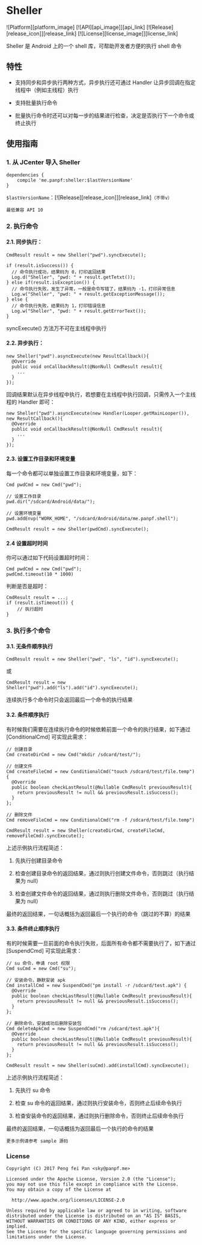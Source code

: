 # Sheller

![Platform][platform_image]
[![API][api_image]][api_link]
[![Release][release_icon]][release_link]
[![License][license_image]][license_link]

Sheller 是 Android 上的一个 shell 库，可帮助开发者方便的执行 shell 命令

## 特性

- 支持同步和异步执行两种方式，异步执行还可通过 Handler 让异步回调在指定线程中（例如主线程）执行

- 支持批量执行命令

- 批量执行命令时还可以对每一步的结果进行检查，决定是否执行下一个命令或终止执行

## 使用指南

### 1. 从 JCenter 导入 Sheller

```
dependencies {
    compile 'me.panpf:sheller:$lastVersionName'
}
```

`$lastVersionName`：[![Release][release_icon]][release_link]`（不带v）`

`最低兼容 API 10`

### 2. 执行命令

#### 2.1. 同步执行：

```
CmdResult result = new Sheller("pwd").syncExecute();

if (result.isSuccess()) {
  // 命令执行成功，结果码为 0，打印返回结果
  Log.d("Sheller", "pwd: " + result.getTetxt());
} else if(result.isException()) {
  // 命令执行失败，发生了异常，一般是命令写错了，结果码为 -1，打印异常信息
  Log.w("Sheller", "pwd: " + result.getExceptionMessage());
} else {
  // 命令执行失败，结果码为 1，打印错误信息
  Log.w("Sheller", "pwd: " + result.getErrorText());
}
```

syncExecute() 方法万不可在主线程中执行

#### 2.2. 异步执行：

```
new Sheller("pwd").asyncExecute(new ResultCallback(){
  @Override
  public void onCallbackResult(@NonNull CmdResult result){
    ...
  }
});
```

回调结果默认在异步线程中执行，若想要在主线程中执行回调，只需传入一个主线程的 Handler 即可：

```
new Sheller("pwd").asyncExecute(new Handler(Looper.getMainLooper()), new ResultCallback(){
  @Override
  public void onCallbackResult(@NonNull CmdResult result){
    ...
  }
});
```

#### 2.3. 设置工作目录和环境变量

每一个命令都可以单独设置工作目录和环境变量，如下：

```
Cmd pwdCmd = new Cmd("pwd");

// 设置工作目录
pwd.dir("/sdcard/Android/data/");

// 设置环境变量
pwd.addEnvp("WORK_HOME", "/sdcard/Android/data/me.panpf.shell");

CmdResult result = new Sheller(pwdCmd).syncExecute();
```

#### 2.4 设置超时时间

你可以通过如下代码设置超时时间：

```
Cmd pwdCmd = new Cmd("pwd");
pwdCmd.timeout(10 * 1000)
```

判断是否是超时：

```
CmdResult result = ...;
if (result.isTimeout()) {
    // 执行超时
}
```

### 3. 执行多个命令

#### 3.1. 无条件顺序执行

```
CmdResult result = new Sheller("pwd", "ls", "id").syncExecute();
```

或

```
CmdResult result = new Sheller("pwd").add("ls").add("id").syncExecute();
```

连续执行多个命令时只会返回最后一个命令的执行结果

#### 3.2. 条件顺序执行

有时候我们需要在连续执行命令的时候依赖前面一个命令的执行结果，如下通过 [ConditionalCmd] 可实现此需求：

```
// 创建目录
Cmd createDirCmd = new Cmd("mkdir /sdcard/test/");

// 创建文件
Cmd createFileCmd = new ConditionalCmd("touch /sdcard/test/file.temp"){
  @Override
  public boolean checkLastResult(@Nullable CmdResult previousResult){
    return previousResult != null && previousResult.isSuccess();
  }
};

// 删除文件
Cmd removeFileCmd = new ConditionalCmd("rm -f /sdcard/test/file.temp")

CmdResult result = new Sheller(createDirCmd, createFileCmd, removeFileCmd).syncExecute();
```

上述示例执行流程简述：

1. 先执行创建目录命令

2. 检查创建目录命令的返回结果，通过则执行创建文件命令，否则跳过（执行结果为 null）

3. 检查创建文件命令的返回结果，通过则执行删除文件命令，否则跳过（执行结果为 null）

最终的返回结果，一句话概括为返回最后一个执行的命令（跳过的不算）的结果

#### 3.3. 条件终止顺序执行

有的时候需要一旦前面的命令执行失败，后面所有命令都不需要执行了，如下通过 [SuspendCmd] 可实现此需求：

```
// su 命令，申请 root 权限
Cmd suCmd = new Cmd("su");

// 安装命令，静默安装 apk
Cmd installCmd = new SuspendCmd("pm install -r /sdcard/test.apk") {
  @Override
  public boolean checkLastResult(@Nullable CmdResult previousResult){
    return previousResult != null && previousResult.isSuccess();
  }
};

// 删除命令，安装成功后删除安装包
Cmd deleteApkCmd = new SuspendCmd("rm /sdcard/test.apk"){
  @Override
  public boolean checkLastResult(@Nullable CmdResult previousResult){
    return previousResult != null && previousResult.isSuccess();
  }
};

CmdResult result = new Sheller(suCmd).add(installCmd).syncExecute();
```

上述示例执行流程简述：

1. 先执行 su 命令

2. 检查 su 命令的返回结果，通过则执行安装命令，否则终止后续命令执行

3. 检查安装命令的返回结果，通过则执行删除命令，否则终止后续命令执行

最终的返回结果，一句话概括为返回最后一个执行的命令的结果

`更多示例请参考 sample 源码`

### License

```
Copyright (C) 2017 Peng fei Pan <sky@panpf.me>

Licensed under the Apache License, Version 2.0 (the "License");
you may not use this file except in compliance with the License.
You may obtain a copy of the License at

  http://www.apache.org/licenses/LICENSE-2.0

Unless required by applicable law or agreed to in writing, software
distributed under the License is distributed on an "AS IS" BASIS,
WITHOUT WARRANTIES OR CONDITIONS OF ANY KIND, either express or implied.
See the License for the specific language governing permissions and
limitations under the License.
```
